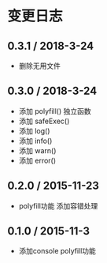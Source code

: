 # 变更日志

## 0.3.1 / 2018-3-24

- 删除无用文件

## 0.3.0 / 2018-3-24

- 添加 polyfill() 独立函数
- 添加 safeExec()
- 添加 log()
- 添加 info()
- 添加 warn()
- 添加 error()

## 0.2.0 / 2015-11-23

- polyfill功能 添加容错处理

## 0.1.0 / 2015-11-3

- 添加console polyfill功能
